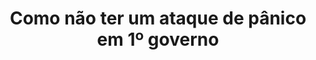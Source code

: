 ---
title: "Como não ter um ataque de pânico em 1º governo"
lang: "Portuguese"
year: "2021"
links: ['oGDQM6ouS54']
slides: ""
authors: ['Fattha Mahmud']
tags: ['Debate']
layout: "workshop"
categories: ["workshops"]
---